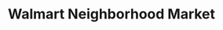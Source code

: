 ---
title: "Walmart Neighborhood Market"
url: /sevierville/walmart-neighborhood-market/
shop: Supermarkt
---